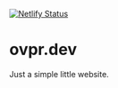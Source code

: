 [![Netlify Status](https://api.netlify.com/api/v1/badges/a2d67271-2659-4046-96f3-9e87b01b3004/deploy-status)](https://app.netlify.com/sites/ovpr/deploys)

# **ovpr.dev**
Just a simple little website.